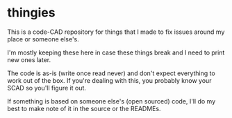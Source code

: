 # thingies

This is a code-CAD repository for things that I made to fix issues around my place or someone else's.

I'm mostly keeping these here in case these things break and I need to print new ones later.

The code is as-is (write once read never) and don't expect everything to work out of the box. If you're dealing with this, you probably know your SCAD so you'll figure it out.

If something is based on someone else's (open sourced) code, I'll do my best to make note of it in the source or the READMEs.
